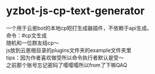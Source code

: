 # yzbot-js-cp-text-generator
一个用于云崽bot的本地cp短打生成器插件，不依赖于api生成。  
命令：#cp文生成  
随机和一位群友结cp～  
js放到云崽根目录的plugins文件夹的example文件夹里  
tips：因为作者喜欢做受所以命令执行者默认是受～  
之前那个账号忘记密码了嘤嘤嘤所以from了下嘛QAQ
